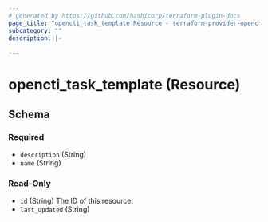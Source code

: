 ```yaml
---
# generated by https://github.com/hashicorp/terraform-plugin-docs
page_title: "opencti_task_template Resource - terraform-provider-opencti"
subcategory: ""
description: |-
  
---
```


# opencti_task_template (Resource)





<!-- schema generated by tfplugindocs -->
## Schema

### Required

- `description` (String)
- `name` (String)

### Read-Only

- `id` (String) The ID of this resource.
- `last_updated` (String)
